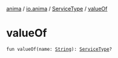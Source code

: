 [anima](../../index.md) / [io.anima](../index.md) / [ServiceType](index.md) / [valueOf](./value-of.md)

# valueOf

`fun valueOf(name: `[`String`](https://kotlinlang.org/api/latest/jvm/stdlib/kotlin/-string/index.html)`): `[`ServiceType`](index.md)`?`